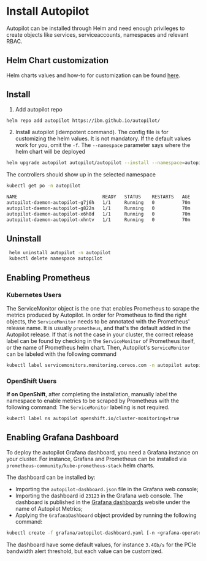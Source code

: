 
# Install Autopilot

Autopilot can be installed through Helm and need enough privileges to create objects like services, serviceaccounts, namespaces and relevant RBAC.

## Helm Chart customization

Helm charts values and how-to for customization can be found [here](helm-charts/autopilot/README.md).

## Install

1) Add autopilot repo

```bash
helm repo add autopilot https://ibm.github.io/autopilot/
```

2) Install autopilot (idempotent command). The config file is for customizing the helm values. It is not mandatory. If the default values work for you, omit the `-f`. The `--namespace` parameter says where the helm chart will be deployed

```bash
helm upgrade autopilot autopilot/autopilot --install --namespace=autopilot --create-namespace -f your-config.yml
```

The controllers should show up in the selected namespace

```bash
kubectl get po -n autopilot
```

```bash
NAME                               READY   STATUS    RESTARTS   AGE
autopilot-daemon-autopilot-g7j6h   1/1     Running   0          70m
autopilot-daemon-autopilot-g822n   1/1     Running   0          70m
autopilot-daemon-autopilot-x6h8d   1/1     Running   0          70m
autopilot-daemon-autopilot-xhntv   1/1     Running   0          70m
```

## Uninstall

```bash
 helm uninstall autopilot -n autopilot
 kubectl delete namespace autopilot
```

## Enabling Prometheus

### Kubernetes Users

The ServiceMonitor object is the one that enables Prometheus to scrape the metrics produced by Autopilot.
In order for Prometheus to find the right objects, the `ServiceMonitor` needs to be annotated with the Prometheus' release name. It is usually `prometheus`, and that's the default added in the Autopilot release.
If that is not the case in your cluster, the correct release label can be found by checking in the `ServiceMonitor` of Prometheus itself, or the name of Prometheus helm chart.
Then, Autopilot's `ServiceMonitor` can be labeled with the following command

```bash
kubectl label servicemonitors.monitoring.coreos.com -n autopilot autopilot-metrics-monitor release=<prometheus-release-name>
```

### OpenShift Users

**If on OpenShift**, after completing the installation, manually label the namespace to enable metrics to be scraped by Prometheus with the following command:
The `ServiceMonitor` labeling is not required.

```bash
kubectl label ns autopilot openshift.io/cluster-monitoring=true
```

## Enabling Grafana Dashboard

To deploy the autopilot Grafana dashboard, you need a Grafana instance on your cluster. For instance, Grafana and Prometheus can be installed via `prometheus-community/kube-prometheus-stack` helm charts.

The dashboard can be installed by:

- Importing the `autopilot-dashboard.json` file in the Grafana web console;
- Importing the dashboard id `23123` in the Grafana web console. The dashboard is published in the [Grafana dashboards](https://grafana.com/grafana/dashboards/23123-autopilot-metrics/) website under the name of Autopilot Metrics;
- Applying the `GrafanaDashboard` object provided by running the following command:

```bash
kubectl create -f grafana/autopilot-dashboard.yaml [-n <grafana-operator-namespace>]
```

The dashboard have some default values, for instance `3.4Gb/s` for the PCIe bandwidth alert threshold, but each value can be customized.
